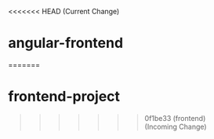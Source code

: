 <<<<<<< HEAD (Current Change)
# angular-frontend
=======
# frontend-project
>>>>>>> 0f1be33 (frontend) (Incoming Change)
